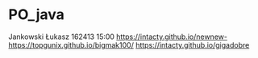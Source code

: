 # PO_java
Jankowski Łukasz 162413 15:00
https://intacty.github.io/newnew-
https://topgunix.github.io/bigmak100/
https://intacty.github.io/gigadobre
